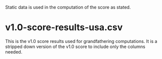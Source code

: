 Static data is used in the computation of the score as stated.

# v1.0-score-results-usa.csv
This is the v1.0 score results used for grandfathering computations. It is a 
stripped down version of the v1.0 score to include only the columns needed.